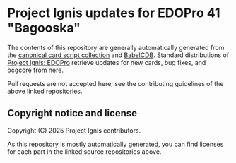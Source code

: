 # Project Ignis updates for EDOPro 41 "Bagooska"

The contents of this repository are generally automatically generated from the 
[canonical card script collection](https://github.com/ProjectIgnis/CardScripts)
and [BabelCDB](https://github.com/ProjectIgnis/BabelCDB). Standard distributions
of [Project Ignis: EDOPro](https://github.com/edo9300/edopro) retrieve updates
for new cards, bug fixes, and [ocgcore](https://github.com/edo9300/ygopro-core)
from here.

Pull requests are not accepted here; see the contributing guidelines of the
above linked repositories.

## Copyright notice and license

Copyright (C) 2025 Project Ignis contributors.

As this repository is mostly automatically generated, you can find licenses for
each part in the linked source repositories above.
